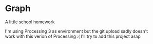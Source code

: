 # Graph
A little school homework

I'm using Processing 3 as environment but the git upload sadly doesn't work with this verion of Processing :(
I'll try to add this project asap
